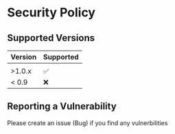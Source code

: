 # Security Policy

## Supported Versions


| Version | Supported          |
| ------- | ------------------ |
|                              |
| >1.0.x  | :white_check_mark: |
| < 0.9   | :x:                |

## Reporting a Vulnerability



Please create an issue (Bug) if you find any vulnerbilities 
